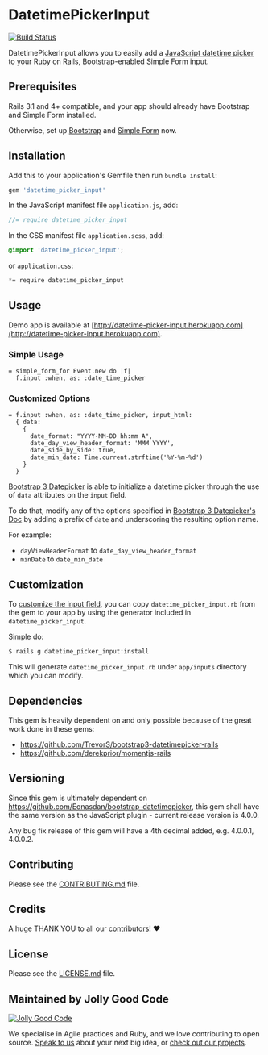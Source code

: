 # DatetimePickerInput

[![Build Status](https://travis-ci.org/jollygoodcode/datetime_picker_input.svg?branch=feature%2Ftravis-ci)](https://travis-ci.org/jollygoodcode/datetime_picker_input)

DatetimePickerInput allows you to easily add a [JavaScript datetime picker](http://eonasdan.github.io/bootstrap-datetimepicker/) to your Ruby on Rails, Bootstrap-enabled Simple Form input.

## Prerequisites

Rails 3.1 and 4+ compatible, and your app should already have Bootstrap and Simple Form installed.

Otherwise, set up [Bootstrap](https://github.com/twbs/bootstrap-sass) and [Simple Form](https://github.com/plataformatec/simple_form) now.

## Installation

Add this to your application's Gemfile then run `bundle install`:

```ruby
gem 'datetime_picker_input'
```

In the JavaScript manifest file `application.js`, add:

```js
//= require datetime_picker_input
```

In the CSS manifest file `application.scss`, add:

```scss
@import 'datetime_picker_input';
```

or `application.css`:

```css
*= require datetime_picker_input
```

## Usage

Demo app is available at [http://datetime-picker-input.herokuapp.com](http://datetime-picker-input.herokuapp.com).

### Simple Usage

```slim
= simple_form_for Event.new do |f|
  f.input :when, as: :date_time_picker
```

### Customized Options

```slim
= f.input :when, as: :date_time_picker, input_html:
  { data:
    {
      date_format: "YYYY-MM-DD hh:mm A",
      date_day_view_header_format: 'MMM YYYY',
      date_side_by_side: true,
      date_min_date: Time.current.strftime('%Y-%m-%d')
    }
  }
```

[Bootstrap 3 Datepicker](https://github.com/Eonasdan/bootstrap-datetimepicker/blob/master/src/js/bootstrap-datetimepicker.js#L291) is able to initialize a datetime picker through the use of `data` attributes on the `input` field.

To do that, modify any of the options specified in [Bootstrap 3 Datepicker's Doc](http://eonasdan.github.io/bootstrap-datetimepicker/Options/) by adding a prefix of `date` and underscoring the resulting option name.

For example:

- `dayViewHeaderFormat` to `date_day_view_header_format`
- `minDate` to `date_min_date`

## Customization

To [customize the input field](https://github.com/plataformatec/simple_form/wiki/Adding-custom-input-components), you can copy `datetime_picker_input.rb` from the gem to your app by using the generator included in `datetime_picker_input`.

Simple do:

```bash
$ rails g datetime_picker_input:install
```

This will generate `datetime_picker_input.rb` under `app/inputs` directory which you can modify.

## Dependencies

This gem is heavily dependent on and only possible because of the great work done in these gems:

- https://github.com/TrevorS/bootstrap3-datetimepicker-rails
- https://github.com/derekprior/momentjs-rails

## Versioning

Since this gem is ultimately dependent on https://github.com/Eonasdan/bootstrap-datetimepicker, this gem shall have the same version as the JavaScript plugin - current release version is 4.0.0.

Any bug fix release of this gem will have a 4th decimal added, e.g. 4.0.0.1, 4.0.0.2.

## Contributing

Please see the [CONTRIBUTING.md](/CONTRIBUTING.md) file.

## Credits

A huge THANK YOU to all our [contributors](https://github.com/jollygoodcode/datetime_picker_input/graphs/contributors)! :heart:

## License

Please see the [LICENSE.md](/LICENSE.md) file.

## Maintained by Jolly Good Code

[![Jolly Good Code](https://cloud.githubusercontent.com/assets/1000669/9362336/72f9c406-46d2-11e5-94de-5060e83fcf83.jpg)](http://www.jollygoodcode.com)

We specialise in Agile practices and Ruby, and we love contributing to open source.
[Speak to us](http://www.jollygoodcode.com/#get-in-touch) about your next big idea, or [check out our projects](http://www.jollygoodcode.com/open-source).
